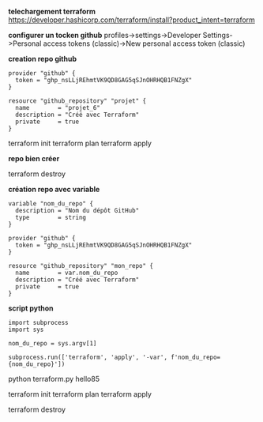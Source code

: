 ﻿
**telechargement terraform** 
https://developer.hashicorp.com/terraform/install?product_intent=terraform

**configurer un tocken github**
profiles->settings->Developer Settings->Personal access tokens (classic)->New personal access token (classic)

**creation repo github**

    provider "github" {
      token = "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"
    }
    
    resource "github_repository" "projet" {
      name        = "projet_6"
      description = "Créé avec Terraform"
      private     = true
    }

terraform init
terraform plan
terraform apply

**repo bien créer** 

terraform destroy


**création repo avec variable**

    variable "nom_du_repo" {
      description = "Nom du dépôt GitHub"
      type        = string
    }
    
    provider "github" {
      token = "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"
    }
    
    resource "github_repository" "mon_repo" {
      name        = var.nom_du_repo
      description = "Créé avec Terraform"
      private     = true
    }

**script python**

    import subprocess
    import sys

    nom_du_repo = sys.argv[1]

    subprocess.run(['terraform', 'apply', '-var', f'nom_du_repo={nom_du_repo}'])

python terraform.py hello85

terraform init
terraform plan
terraform apply

terraform destroy
